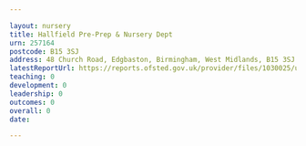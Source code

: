 ```yaml
---

layout: nursery
title: Hallfield Pre-Prep & Nursery Dept
urn: 257164
postcode: B15 3SJ
address: 48 Church Road, Edgbaston, Birmingham, West Midlands, B15 3SJ
latestReportUrl: https://reports.ofsted.gov.uk/provider/files/1030025/urn/257164.pdf
teaching: 0
development: 0
leadership: 0
outcomes: 0
overall: 0
date: 

---
```

